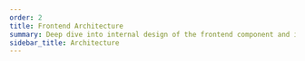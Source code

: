 ```yaml
---
order: 2
title: Frontend Architecture
summary: Deep dive into internal design of the frontend component and it's place in the system 
sidebar_title: Architecture
---
```

